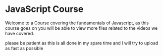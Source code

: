 # JavaScript Course

Welcome to a Course covering the fundamentals of Javascript, as this course goes on you will be able to view more files related to the 
videos we have covered.

please be patient as this is all done in my spare time and I will try to upload as fast as possible
